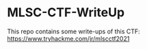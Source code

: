 # MLSC-CTF-WriteUp

This repo contains some write-ups of this CTF: https://www.tryhackme.com/jr/mlscctf2021
